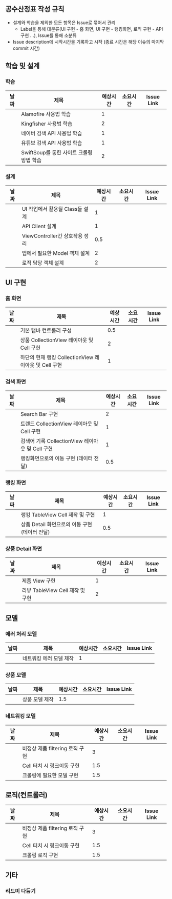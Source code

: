 ## 공수산정표 작성 규칙

- 설계와 학습을 제외한 모든 항목은 Issue로 묶어서 관리
  - Label을 통해 대분류(UI 구현 - 홈 화면, UI 구현 - 랭킹화면, 로직 구현 - API 구현 ...), Issue를 통해 소분류
- Issue description에 시작시간을 기록하고 시작 (종료 시간은 해당 이슈의 마지막 commit 시간)



## 학습 및 설계

### 학습

| 날짜 | 제목                                     | 예상시간 | 소요시간 | Issue Link |
| ---- | ---------------------------------------- | -------- | -------- | ---------- |
|      | Alamofire 사용법 학습                    | 1        |          |            |
|      | Kingfisher 사용법 학습                   | 2        |          |            |
|      | 네이버 검색 API 사용법 학습              | 1        |          |            |
|      | 유튜브 검색 API 사용법 학습              | 1        |          |            |
|      | SwiftSoup를 통한 사이트 크롤링 방법 학습 | 2        |          |            |



### 설계

| 날짜 | 제목                            | 예상시간 | 소요시간 | Issue Link |
| ---- | ------------------------------- | -------- | -------- | ---------- |
|      | UI 작업에서 활용될 Class들 설계 | 1        |          |            |
|      | API Client 설계                 | 1        |          |            |
|      | ViewController간 상호작용 정리  | 0.5      |          |            |
|      | 앱에서 필요한 Model 객체 설계   | 2        |          |            |
|      | 로직 담당 객체 설계             | 2        |          |            |



## UI 구현

### 홈 화면

| 날짜 | 제목                                                  | 예상시간 | 소요시간 | Issue Link |
| ---- | ----------------------------------------------------- | -------- | -------- | ---------- |
|      | 기본 탭바 컨트롤러 구성                               | 0.5      |          |            |
|      | 상품 CollectionView 레이아웃 및 Cell 구현             | 2        |          |            |
|      | 하단의 현재 랭킹 CollectionView 레이아웃 및 Cell 구현 | 1        |          |            |

### 검색 화면

| 날짜 | 제목                                             | 예상시간 | 소요시간 | Issue Link |
| ---- | ------------------------------------------------ | -------- | -------- | ---------- |
|      | Search Bar 구현                                  | 2        |          |            |
|      | 트렌드 CollectionView 레이아웃 및 Cell 구현      | 1        |          |            |
|      | 검색어 기록 CollectionView 레이아웃 및 Cell 구현 | 1        |          |            |
|      | 랭킹화면으로의 이동 구현 (데이터 전달)           | 0.5      |          |            |

### 랭킹 화면

| 날짜 | 제목                                           | 예상시간 | 소요시간 | Issue Link |
| ---- | ---------------------------------------------- | -------- | -------- | ---------- |
|      | 랭킹 TableView Cell 제작 및 구현               | 1        |          |            |
|      | 상품 Detail 화면으로의 이동 구현 (데이터 전달) | 0.5      |          |            |

### 상품 Detail 화면

| 날짜 | 제목                             | 예상시간 | 소요시간 | Issue Link |
| ---- | -------------------------------- | -------- | -------- | ---------- |
|      | 제품 View 구현                   | 1        |          |            |
|      | 리뷰 TableView Cell 제작 및 구현 | 2        |          |            |



## 모델

### 에러 처리 모델

| 날짜 | 제목                    | 예상시간 | 소요시간 | Issue Link |
| ---- | ----------------------- | -------- | -------- | ---------- |
|      | 네트워킹 에러 모델 제작 | 1        |          |            |

### 상품 모델

| 날짜 | 제목           | 예상시간 | 소요시간 | Issue Link |
| ---- | -------------- | -------- | -------- | ---------- |
|      | 상품 모델 제작 | 1.5      |          |            |



### 네트워킹 모델

| 날짜 | 제목                            | 예상시간 | 소요시간 | Issue Link |
| ---- | ------------------------------- | -------- | -------- | ---------- |
|      | 비정상 제품 filtering 로직 구현 | 3        |          |            |
|      | Cell 터치 시 링크이동 구현      | 1.5      |          |            |
|      | 크롤링에 필요한 모델 구현       | 1.5      |          |            |



## 로직(컨트롤러)

| 날짜 | 제목                            | 예상시간 | 소요시간 | Issue Link |
| ---- | ------------------------------- | -------- | -------- | ---------- |
|      | 비정상 제품 filtering 로직 구현 | 3        |          |            |
|      | Cell 터치 시 링크이동 구현      | 1.5      |          |            |
|      | 크롤링 로직 구현                | 1.5      |          |            |

## 기타

### 리드미 다듬기
